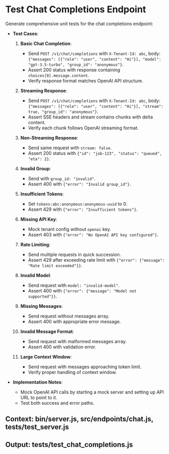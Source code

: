 # Test Chat Completions Endpoint

Generate comprehensive unit tests for the chat completions endpoint:

- **Test Cases**:
  1. **Basic Chat Completion**:
     - Send `POST /v1/chat/completions` with `X-Tenant-Id: abc`, body: `{"messages": [{"role": "user", "content": "Hi"}], "model": "gpt-3.5-turbo", "group_id": "anonymous"}`.
     - Assert 200 status with response containing `choices[0].message.content`.
     - Verify response format matches OpenAI API structure.

  2. **Streaming Response**:
     - Send `POST /v1/chat/completions` with `X-Tenant-Id: abc`, body: `{"messages": [{"role": "user", "content": "Hi"}], "stream": true, "group_id": "anonymous"}`.
     - Assert SSE headers and stream contains chunks with delta content.
     - Verify each chunk follows OpenAI streaming format.

  3. **Non-Streaming Response**:
     - Send same request with `stream: false`.
     - Assert 200 status with `{"id": "job-123", "status": "queued", "eta": 2}`.

  4. **Invalid Group**:
     - Send with `group_id: "invalid"`.
     - Assert 400 with `{"error": "Invalid group_id"}`.

  5. **Insufficient Tokens**:
     - Set `tokens:abc:anonymous:anonymous-uuid` to 0.
     - Assert 429 with `{"error": "Insufficient tokens"}`.

  6. **Missing API Key**:
     - Mock tenant config without `openai` key.
     - Assert 403 with `{"error": "No OpenAI API key configured"}`.

  7. **Rate Limiting**:
     - Send multiple requests in quick succession.
     - Assert 429 after exceeding rate limit with `{"error": {"message": "Rate limit exceeded"}}`.

  8. **Invalid Model**:
     - Send request with `model: "invalid-model"`.
     - Assert 400 with `{"error": {"message": "Model not supported"}}`.

  9. **Missing Messages**:
     - Send request without messages array.
     - Assert 400 with appropriate error message.

  10. **Invalid Message Format**:
      - Send request with malformed messages array.
      - Assert 400 with validation error.

  11. **Large Context Window**:
      - Send request with messages approaching token limit.
      - Verify proper handling of context window.

- **Implementation Notes**:
  - Mock OpenAI API calls by starting a mock server and setting up API URL to point to it.
  - Test both success and error paths.

## Context: bin/server.js, src/endpoints/chat.js, tests/test_server.js
## Output: tests/test_chat_completions.js
